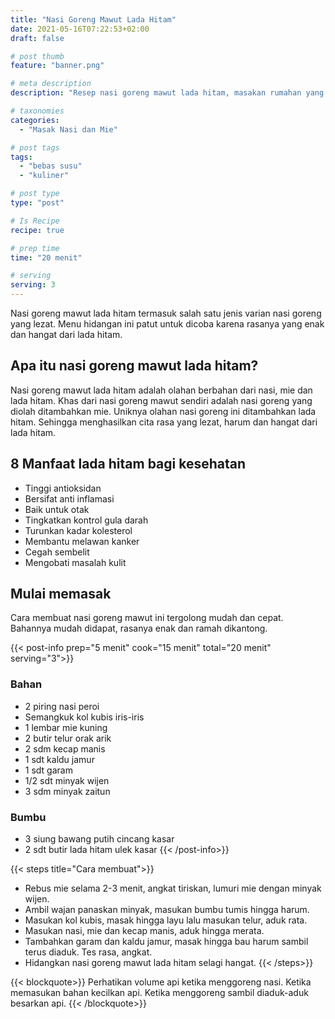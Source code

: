 ```yaml
---
title: "Nasi Goreng Mawut Lada Hitam"
date: 2021-05-16T07:22:53+02:00
draft: false

# post thumb
feature: "banner.png"

# meta description
description: "Resep nasi goreng mawut lada hitam, masakan rumahan yang enak dan bergizi. Mempunyai rasa yang lezat segar dan hangat dari lada hitam sangat menggugah selera."

# taxonomies
categories:
  - "Masak Nasi dan Mie"

# post tags
tags:
  - "bebas susu"
  - "kuliner"

# post type
type: "post"

# Is Recipe
recipe: true

# prep time
time: "20 menit"

# serving
serving: 3
---
```

Nasi goreng mawut lada hitam termasuk salah satu jenis varian nasi goreng yang lezat. Menu hidangan ini patut untuk dicoba karena rasanya yang enak dan hangat dari lada hitam.

## Apa itu nasi goreng mawut lada hitam?

Nasi goreng mawut lada hitam adalah olahan berbahan dari nasi, mie dan lada hitam. Khas dari nasi goreng mawut sendiri adalah nasi goreng yang diolah ditambahkan mie. Uniknya olahan nasi goreng ini ditambahkan lada hitam. Sehingga menghasilkan cita rasa yang lezat, harum dan hangat dari lada hitam.

## 8 Manfaat lada hitam bagi kesehatan

-   Tinggi antioksidan
-   Bersifat anti inflamasi
-   Baik untuk otak
-   Tingkatkan kontrol gula darah
-   Turunkan kadar kolesterol
-   Membantu melawan kanker
-   Cegah sembelit
-   Mengobati masalah kulit

## Mulai memasak

Cara membuat nasi goreng mawut ini tergolong mudah dan cepat. Bahannya mudah didapat, rasanya enak dan ramah dikantong.

{{< post-info prep="5 menit" cook="15 menit" total="20 menit" serving="3">}}

### Bahan

-   2 piring nasi peroi
-   Semangkuk kol kubis iris-iris 
-   1 lembar mie kuning
-   2 butir telur orak arik
-   2 sdm kecap manis
-   1 sdt kaldu jamur
-   1 sdt garam
-   1/2 sdt minyak wijen
-   3 sdm minyak zaitun

### Bumbu

-   3 siung bawang putih cincang kasar
-   2 sdt butir lada hitam ulek kasar
{{< /post-info>}}

{{< steps title="Cara membuat">}}
-   Rebus mie selama 2-3 menit, angkat tiriskan, lumuri mie dengan minyak wijen.
-   Ambil wajan panaskan minyak, masukan bumbu tumis hingga harum.
-   Masukan kol kubis, masak hingga layu lalu masukan telur, aduk rata.
-   Masukan nasi, mie dan kecap manis, aduk hingga merata.
-   Tambahkan garam dan kaldu jamur, masak hingga bau harum sambil terus diaduk. Tes rasa, angkat.
-   Hidangkan nasi goreng mawut lada hitam selagi hangat.
{{< /steps>}}

{{< blockquote>}}
Perhatikan volume api ketika menggoreng nasi. Ketika memasukan bahan kecilkan api. Ketika menggoreng sambil diaduk-aduk besarkan api.
{{< /blockquote>}}
